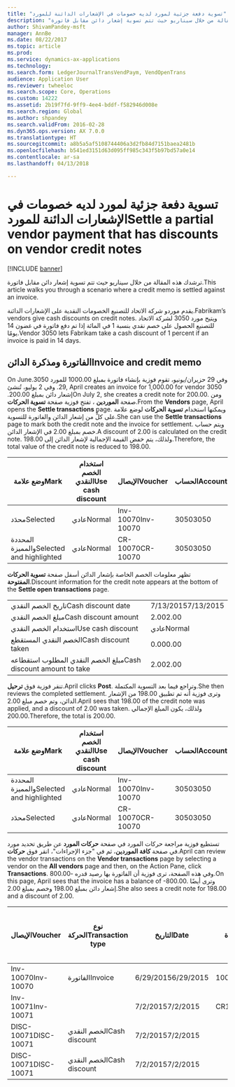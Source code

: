 ```yaml
---
title: "تسوية دفعة جزئية لمورد لديه خصومات في الإشعارات الدائنة للمورد"
description: "ترشدك هذه المقالة من خلال سيناريو حيث تتم تسوية إشعار دائن مقابل فاتورة."
author: ShivamPandey-msft
manager: AnnBe
ms.date: 08/22/2017
ms.topic: article
ms.prod: 
ms.service: dynamics-ax-applications
ms.technology: 
ms.search.form: LedgerJournalTransVendPaym, VendOpenTrans
audience: Application User
ms.reviewer: twheeloc
ms.search.scope: Core, Operations
ms.custom: 14222
ms.assetid: 2b19f7fd-9ff9-4ee4-bddf-f582946d008e
ms.search.region: Global
ms.author: shpandey
ms.search.validFrom: 2016-02-28
ms.dyn365.ops.version: AX 7.0.0
ms.translationtype: HT
ms.sourcegitcommit: a8b5a5af5108744406a3d2fb84d7151baea2481b
ms.openlocfilehash: b541ed3151d63d095ff985c343f5b97bd57a0e14
ms.contentlocale: ar-sa
ms.lasthandoff: 04/13/2018

---
```


# <a name="settle-a-partial-vendor-payment-that-has-discounts-on-vendor-credit-notes"></a><span data-ttu-id="5b56c-103">تسوية دفعة جزئية لمورد لديه خصومات في الإشعارات الدائنة للمورد</span><span class="sxs-lookup"><span data-stu-id="5b56c-103">Settle a partial vendor payment that has discounts on vendor credit notes</span></span>

[!INCLUDE [banner](../includes/banner.md)]

<span data-ttu-id="5b56c-104">ترشدك هذه المقالة من خلال سيناريو حيث تتم تسوية إشعار دائن مقابل فاتورة.</span><span class="sxs-lookup"><span data-stu-id="5b56c-104">This article walks you through a scenario where a credit memo is settled against an invoice.</span></span>

<span data-ttu-id="5b56c-105">يقدم موردو شركة الاتحاد للتصنيع الخصومات النقدية على الإشعارات الدائنة.</span><span class="sxs-lookup"><span data-stu-id="5b56c-105">Fabrikam’s vendors give cash discounts on credit notes.</span></span> <span data-ttu-id="5b56c-106">ويتيح مورد 3050 لشركة الاتحاد للتصنيع الحصول على خصم نقدي بنسبة 1 في المائة إذا تم دفع فاتورة في غضون 14 يومًا.</span><span class="sxs-lookup"><span data-stu-id="5b56c-106">Vendor 3050 lets Fabrikam take a cash discount of 1 percent if an invoice is paid in 14 days.</span></span>

## <a name="invoice-and-credit-memo"></a><span data-ttu-id="5b56c-107">الفاتورة ومذكرة الدائن</span><span class="sxs-lookup"><span data-stu-id="5b56c-107">Invoice and credit memo</span></span>
<span data-ttu-id="5b56c-108">‏‫وفي 29 حزيران/يونيو، تقوم فوزية بإنشاء فاتورة بمبلغ 1000.00 للمورد 3050.</span><span class="sxs-lookup"><span data-stu-id="5b56c-108">On June 29, April creates an invoice for 1,000.00 for vendor 3050.</span></span> <span data-ttu-id="5b56c-109">وفي 2 يوليو، تُنشئ إشعار دائن بمبلغ 200.00.‬</span><span class="sxs-lookup"><span data-stu-id="5b56c-109">On July 2, she creates a credit note for 200.00.</span></span> <span data-ttu-id="5b56c-110">ومن صفحة **الموردين** ، تفتح فوزية صفحة **تسوية الحركات**.</span><span class="sxs-lookup"><span data-stu-id="5b56c-110">From the **Vendors** page, April opens the **Settle transactions** page.</span></span> <span data-ttu-id="5b56c-111">ويمكنها استخدام **تسوية الحركات** لوضع علامة على كلٍّ من إشعار الدائن والفاتورة للتسوية.</span><span class="sxs-lookup"><span data-stu-id="5b56c-111">She can use the **Settle transactions** page to mark both the credit note and the invoice for settlement.</span></span> <span data-ttu-id="5b56c-112">ويتم حساب خصم بمبلغ 2.00 في الإشعار الدائن.</span><span class="sxs-lookup"><span data-stu-id="5b56c-112">A discount of 2.00 is calculated on the credit note.</span></span> <span data-ttu-id="5b56c-113">ولذلك، يتم خفض القيمة الإجمالية لإشعار الدائن إلى 198.00.</span><span class="sxs-lookup"><span data-stu-id="5b56c-113">Therefore, the total value of the credit note is reduced to 198.00.</span></span>

| <span data-ttu-id="5b56c-114">وضع علامة</span><span class="sxs-lookup"><span data-stu-id="5b56c-114">Mark</span></span>                     | <span data-ttu-id="5b56c-115">استخدام الخصم النقدي</span><span class="sxs-lookup"><span data-stu-id="5b56c-115">Use cash discount</span></span> | <span data-ttu-id="5b56c-116">الإيصال</span><span class="sxs-lookup"><span data-stu-id="5b56c-116">Voucher</span></span>   | <span data-ttu-id="5b56c-117">الحساب</span><span class="sxs-lookup"><span data-stu-id="5b56c-117">Account</span></span> | <span data-ttu-id="5b56c-118">التاريخ</span><span class="sxs-lookup"><span data-stu-id="5b56c-118">Date</span></span>      | <span data-ttu-id="5b56c-119">تاريخ الاستحقاق</span><span class="sxs-lookup"><span data-stu-id="5b56c-119">Due date</span></span>  | <span data-ttu-id="5b56c-120">الفاتورة</span><span class="sxs-lookup"><span data-stu-id="5b56c-120">Invoice</span></span> | <span data-ttu-id="5b56c-121">المبلغ بعملة الحركة</span><span class="sxs-lookup"><span data-stu-id="5b56c-121">Amount in transaction currency</span></span> | <span data-ttu-id="5b56c-122">عملة</span><span class="sxs-lookup"><span data-stu-id="5b56c-122">Currency</span></span> | <span data-ttu-id="5b56c-123">المبلغ المراد تسويته</span><span class="sxs-lookup"><span data-stu-id="5b56c-123">Amount to settle</span></span> |
|--------------------------|-------------------|-----------|---------|-----------|-----------|---------|--------------------------------|----------|------------------|
| <span data-ttu-id="5b56c-124">محدَد</span><span class="sxs-lookup"><span data-stu-id="5b56c-124">Selected</span></span>                 | <span data-ttu-id="5b56c-125">عادي</span><span class="sxs-lookup"><span data-stu-id="5b56c-125">Normal</span></span>            | <span data-ttu-id="5b56c-126">Inv-10070</span><span class="sxs-lookup"><span data-stu-id="5b56c-126">Inv-10070</span></span> | <span data-ttu-id="5b56c-127">3050</span><span class="sxs-lookup"><span data-stu-id="5b56c-127">3050</span></span>    | <span data-ttu-id="5b56c-128">6/29/2015</span><span class="sxs-lookup"><span data-stu-id="5b56c-128">6/29/2015</span></span> | <span data-ttu-id="5b56c-129">7/29/2015</span><span class="sxs-lookup"><span data-stu-id="5b56c-129">7/29/2015</span></span> | <span data-ttu-id="5b56c-130">10070</span><span class="sxs-lookup"><span data-stu-id="5b56c-130">10070</span></span>   | <span data-ttu-id="5b56c-131">-1000.00</span><span class="sxs-lookup"><span data-stu-id="5b56c-131">-1,000.00</span></span>                      | <span data-ttu-id="5b56c-132">دولار أمريكي</span><span class="sxs-lookup"><span data-stu-id="5b56c-132">USD</span></span>      | <span data-ttu-id="5b56c-133">-990.00</span><span class="sxs-lookup"><span data-stu-id="5b56c-133">-990.00</span></span>          |
| <span data-ttu-id="5b56c-134">المحددة والمميزة</span><span class="sxs-lookup"><span data-stu-id="5b56c-134">Selected and highlighted</span></span> | <span data-ttu-id="5b56c-135">عادي</span><span class="sxs-lookup"><span data-stu-id="5b56c-135">Normal</span></span>            | <span data-ttu-id="5b56c-136">CR-10070</span><span class="sxs-lookup"><span data-stu-id="5b56c-136">CR-10070</span></span>  | <span data-ttu-id="5b56c-137">3050</span><span class="sxs-lookup"><span data-stu-id="5b56c-137">3050</span></span>    | <span data-ttu-id="5b56c-138">7/2/2015</span><span class="sxs-lookup"><span data-stu-id="5b56c-138">7/2/2015</span></span>  | <span data-ttu-id="5b56c-139">7/29/2015</span><span class="sxs-lookup"><span data-stu-id="5b56c-139">7/29/2015</span></span> |         | <span data-ttu-id="5b56c-140">200.00</span><span class="sxs-lookup"><span data-stu-id="5b56c-140">200.00</span></span>                         | <span data-ttu-id="5b56c-141">دولار أمريكي</span><span class="sxs-lookup"><span data-stu-id="5b56c-141">USD</span></span>      | <span data-ttu-id="5b56c-142">198.00</span><span class="sxs-lookup"><span data-stu-id="5b56c-142">198.00</span></span>           |

<span data-ttu-id="5b56c-143">تظهر معلومات الخصم الخاصة بإشعار الدائن أسفل صفحة **تسوية الحركات المفتوحة**.</span><span class="sxs-lookup"><span data-stu-id="5b56c-143">Discount information for the credit note appears at the bottom of the **Settle open transactions** page.</span></span>

|                              |           |
|------------------------------|-----------|
| <span data-ttu-id="5b56c-144">تاريخ الخصم النقدي</span><span class="sxs-lookup"><span data-stu-id="5b56c-144">Cash discount date</span></span>           | <span data-ttu-id="5b56c-145">7/13/2015</span><span class="sxs-lookup"><span data-stu-id="5b56c-145">7/13/2015</span></span> |
| <span data-ttu-id="5b56c-146">مبلغ الخصم النقدي</span><span class="sxs-lookup"><span data-stu-id="5b56c-146">Cash discount amount</span></span>         | <span data-ttu-id="5b56c-147">2.00</span><span class="sxs-lookup"><span data-stu-id="5b56c-147">2.00</span></span>      |
| <span data-ttu-id="5b56c-148">استخدام الخصم النقدي</span><span class="sxs-lookup"><span data-stu-id="5b56c-148">Use cash discount</span></span>            | <span data-ttu-id="5b56c-149">عادي</span><span class="sxs-lookup"><span data-stu-id="5b56c-149">Normal</span></span>    |
| <span data-ttu-id="5b56c-150">الخصم النقدي المستقطع</span><span class="sxs-lookup"><span data-stu-id="5b56c-150">Cash discount taken</span></span>          | <span data-ttu-id="5b56c-151">0.00</span><span class="sxs-lookup"><span data-stu-id="5b56c-151">0.00</span></span>      |
| <span data-ttu-id="5b56c-152">مبلغ الخصم النقدي المطلوب استقطاعه</span><span class="sxs-lookup"><span data-stu-id="5b56c-152">Cash discount amount to take</span></span> | <span data-ttu-id="5b56c-153">2.00</span><span class="sxs-lookup"><span data-stu-id="5b56c-153">2.00</span></span>      |

<span data-ttu-id="5b56c-154">تنقر فوزية فوق **ترحيل**.</span><span class="sxs-lookup"><span data-stu-id="5b56c-154">April clicks **Post**.</span></span> <span data-ttu-id="5b56c-155">وتراجع فيما بعد التسوية المكتملة.</span><span class="sxs-lookup"><span data-stu-id="5b56c-155">She then reviews the completed settlement.</span></span> <span data-ttu-id="5b56c-156">وترى فوزية أنه تم تطبيق 198.00 من الإشعار الدائن، وتم خصم مبلغ 2.00.</span><span class="sxs-lookup"><span data-stu-id="5b56c-156">April sees that 198.00 of the credit note was applied, and a discount of 2.00 was taken.</span></span> <span data-ttu-id="5b56c-157">ولذلك، يكون المبلغ الإجمالي 200.00.</span><span class="sxs-lookup"><span data-stu-id="5b56c-157">Therefore, the total is 200.00.</span></span>

| <span data-ttu-id="5b56c-158">وضع علامة</span><span class="sxs-lookup"><span data-stu-id="5b56c-158">Mark</span></span>                     | <span data-ttu-id="5b56c-159">استخدام الخصم النقدي</span><span class="sxs-lookup"><span data-stu-id="5b56c-159">Use cash discount</span></span> | <span data-ttu-id="5b56c-160">الإيصال</span><span class="sxs-lookup"><span data-stu-id="5b56c-160">Voucher</span></span>   | <span data-ttu-id="5b56c-161">الحساب</span><span class="sxs-lookup"><span data-stu-id="5b56c-161">Account</span></span> | <span data-ttu-id="5b56c-162">التاريخ</span><span class="sxs-lookup"><span data-stu-id="5b56c-162">Date</span></span>      | <span data-ttu-id="5b56c-163">تاريخ الاستحقاق</span><span class="sxs-lookup"><span data-stu-id="5b56c-163">Due date</span></span>  | <span data-ttu-id="5b56c-164">الفاتورة</span><span class="sxs-lookup"><span data-stu-id="5b56c-164">Invoice</span></span>  | <span data-ttu-id="5b56c-165">المبلغ بعملة الحركة</span><span class="sxs-lookup"><span data-stu-id="5b56c-165">Amount in transaction currency</span></span> | <span data-ttu-id="5b56c-166">عملة</span><span class="sxs-lookup"><span data-stu-id="5b56c-166">Currency</span></span> | <span data-ttu-id="5b56c-167">المبلغ المراد تسويته</span><span class="sxs-lookup"><span data-stu-id="5b56c-167">Amount to settle</span></span> |
|--------------------------|-------------------|-----------|---------|-----------|-----------|----------|--------------------------------|----------|------------------|
| <span data-ttu-id="5b56c-168">المحددة والمميزة</span><span class="sxs-lookup"><span data-stu-id="5b56c-168">Selected and highlighted</span></span> | <span data-ttu-id="5b56c-169">عادي</span><span class="sxs-lookup"><span data-stu-id="5b56c-169">Normal</span></span>            | <span data-ttu-id="5b56c-170">Inv-10070</span><span class="sxs-lookup"><span data-stu-id="5b56c-170">Inv-10070</span></span> | <span data-ttu-id="5b56c-171">3050</span><span class="sxs-lookup"><span data-stu-id="5b56c-171">3050</span></span>    | <span data-ttu-id="5b56c-172">6/29/2015</span><span class="sxs-lookup"><span data-stu-id="5b56c-172">6/29/2015</span></span> | <span data-ttu-id="5b56c-173">7/29/2015</span><span class="sxs-lookup"><span data-stu-id="5b56c-173">7/29/2015</span></span> | <span data-ttu-id="5b56c-174">10070</span><span class="sxs-lookup"><span data-stu-id="5b56c-174">10070</span></span>    | <span data-ttu-id="5b56c-175">-1000.00</span><span class="sxs-lookup"><span data-stu-id="5b56c-175">-1,000.00</span></span>                      | <span data-ttu-id="5b56c-176">دولار أمريكي</span><span class="sxs-lookup"><span data-stu-id="5b56c-176">USD</span></span>      | <span data-ttu-id="5b56c-177">-200.00</span><span class="sxs-lookup"><span data-stu-id="5b56c-177">-200.00</span></span>          |
| <span data-ttu-id="5b56c-178">محدَد</span><span class="sxs-lookup"><span data-stu-id="5b56c-178">Selected</span></span>                 | <span data-ttu-id="5b56c-179">عادي</span><span class="sxs-lookup"><span data-stu-id="5b56c-179">Normal</span></span>            | <span data-ttu-id="5b56c-180">CR-10070</span><span class="sxs-lookup"><span data-stu-id="5b56c-180">CR-10070</span></span>  | <span data-ttu-id="5b56c-181">3050</span><span class="sxs-lookup"><span data-stu-id="5b56c-181">3050</span></span>    | <span data-ttu-id="5b56c-182">7/2/2015</span><span class="sxs-lookup"><span data-stu-id="5b56c-182">7/2/2015</span></span>  | <span data-ttu-id="5b56c-183">7/29/2015</span><span class="sxs-lookup"><span data-stu-id="5b56c-183">7/29/2015</span></span> | <span data-ttu-id="5b56c-184">CR-10070</span><span class="sxs-lookup"><span data-stu-id="5b56c-184">CR-10070</span></span> | <span data-ttu-id="5b56c-185">200.00</span><span class="sxs-lookup"><span data-stu-id="5b56c-185">200.00</span></span>                         | <span data-ttu-id="5b56c-186">دولار أمريكي</span><span class="sxs-lookup"><span data-stu-id="5b56c-186">USD</span></span>      | <span data-ttu-id="5b56c-187">198.00</span><span class="sxs-lookup"><span data-stu-id="5b56c-187">198.00</span></span>           |

<span data-ttu-id="5b56c-188">تستطيع فوزية مراجعة حركات المورد في صفحة **حركات المورد** عن طريق تحديد مورد في صفحة **كافة الموردين**، ثم في "جزء الإجراءات"، انقر فوق **حركات**.</span><span class="sxs-lookup"><span data-stu-id="5b56c-188">April can review the vendor transactions on the **Vendor transactions** page by selecting a vendor on the **All vendors** page and then, on the Action Pane, click **Transactions**.</span></span> <span data-ttu-id="5b56c-189">وفي هذه الصفحة، ترى فوزية أن الفاتورة بها رصيد قدره -800.00.</span><span class="sxs-lookup"><span data-stu-id="5b56c-189">On this page, April sees that the invoice has a balance of -800.00.</span></span> <span data-ttu-id="5b56c-190">وترى أيضًا إشعار دائن بمبلغ 198.00 وخصم بمبلغ 2.00.</span><span class="sxs-lookup"><span data-stu-id="5b56c-190">She also sees a credit note for 198.00 and a discount of 2.00.</span></span>

| <span data-ttu-id="5b56c-191">الإيصال</span><span class="sxs-lookup"><span data-stu-id="5b56c-191">Voucher</span></span>    | <span data-ttu-id="5b56c-192">نوع الحركة</span><span class="sxs-lookup"><span data-stu-id="5b56c-192">Transaction type</span></span> | <span data-ttu-id="5b56c-193">التاريخ</span><span class="sxs-lookup"><span data-stu-id="5b56c-193">Date</span></span>      | <span data-ttu-id="5b56c-194">الفاتورة</span><span class="sxs-lookup"><span data-stu-id="5b56c-194">Invoice</span></span> | <span data-ttu-id="5b56c-195">المبلغ في خصم بعملة الحركة</span><span class="sxs-lookup"><span data-stu-id="5b56c-195">Amount in transaction currency debit</span></span> | <span data-ttu-id="5b56c-196">المبلغ في الائتمان بعملة الحركة</span><span class="sxs-lookup"><span data-stu-id="5b56c-196">Amount in transaction currency credit</span></span> | <span data-ttu-id="5b56c-197">الرصيد</span><span class="sxs-lookup"><span data-stu-id="5b56c-197">Balance</span></span> | <span data-ttu-id="5b56c-198">عملة</span><span class="sxs-lookup"><span data-stu-id="5b56c-198">Currency</span></span> |
|------------|------------------|-----------|---------|--------------------------------------|---------------------------------------|---------|----------|
| <span data-ttu-id="5b56c-199">Inv-10070</span><span class="sxs-lookup"><span data-stu-id="5b56c-199">Inv-10070</span></span>  | <span data-ttu-id="5b56c-200">الفاتورة</span><span class="sxs-lookup"><span data-stu-id="5b56c-200">Invoice</span></span>          | <span data-ttu-id="5b56c-201">6/29/2015</span><span class="sxs-lookup"><span data-stu-id="5b56c-201">6/29/2015</span></span> | <span data-ttu-id="5b56c-202">10070</span><span class="sxs-lookup"><span data-stu-id="5b56c-202">10070</span></span>   |                                      | <span data-ttu-id="5b56c-203">1000.00</span><span class="sxs-lookup"><span data-stu-id="5b56c-203">1,000.00</span></span>                              | <span data-ttu-id="5b56c-204">-800.00</span><span class="sxs-lookup"><span data-stu-id="5b56c-204">-800.00</span></span> | <span data-ttu-id="5b56c-205">دولار أمريكي</span><span class="sxs-lookup"><span data-stu-id="5b56c-205">USD</span></span>      |
| <span data-ttu-id="5b56c-206">Inv-10071</span><span class="sxs-lookup"><span data-stu-id="5b56c-206">Inv-10071</span></span>  |                  | <span data-ttu-id="5b56c-207">7/2/2015</span><span class="sxs-lookup"><span data-stu-id="5b56c-207">7/2/2015</span></span>  | <span data-ttu-id="5b56c-208">CR10071</span><span class="sxs-lookup"><span data-stu-id="5b56c-208">CR10071</span></span> | <span data-ttu-id="5b56c-209">200.00</span><span class="sxs-lookup"><span data-stu-id="5b56c-209">200.00</span></span>                               |                                       | <span data-ttu-id="5b56c-210">0.00</span><span class="sxs-lookup"><span data-stu-id="5b56c-210">0.00</span></span>    | <span data-ttu-id="5b56c-211">دولار أمريكي</span><span class="sxs-lookup"><span data-stu-id="5b56c-211">USD</span></span>      |
| <span data-ttu-id="5b56c-212">DISC-10071</span><span class="sxs-lookup"><span data-stu-id="5b56c-212">DISC-10071</span></span> |  <span data-ttu-id="5b56c-213">الخصم النقدي</span><span class="sxs-lookup"><span data-stu-id="5b56c-213">Cash discount</span></span>   | <span data-ttu-id="5b56c-214">7/2/2015</span><span class="sxs-lookup"><span data-stu-id="5b56c-214">7/2/2015</span></span>  |         | <span data-ttu-id="5b56c-215">2.00</span><span class="sxs-lookup"><span data-stu-id="5b56c-215">2.00</span></span>                                 |                                       | <span data-ttu-id="5b56c-216">0.00</span><span class="sxs-lookup"><span data-stu-id="5b56c-216">0.00</span></span>    | <span data-ttu-id="5b56c-217">دولار أمريكي</span><span class="sxs-lookup"><span data-stu-id="5b56c-217">USD</span></span>      |
| <span data-ttu-id="5b56c-218">DISC-10071</span><span class="sxs-lookup"><span data-stu-id="5b56c-218">DISC-10071</span></span> |  <span data-ttu-id="5b56c-219">الخصم النقدي</span><span class="sxs-lookup"><span data-stu-id="5b56c-219">Cash discount</span></span>   | <span data-ttu-id="5b56c-220">7/2/2015</span><span class="sxs-lookup"><span data-stu-id="5b56c-220">7/2/2015</span></span>  |         |                                      | <span data-ttu-id="5b56c-221">2.00</span><span class="sxs-lookup"><span data-stu-id="5b56c-221">2.00</span></span>                                  | <span data-ttu-id="5b56c-222">0.00</span><span class="sxs-lookup"><span data-stu-id="5b56c-222">0.00</span></span>    | <span data-ttu-id="5b56c-223">دولار أمريكي</span><span class="sxs-lookup"><span data-stu-id="5b56c-223">USD</span></span>      |






